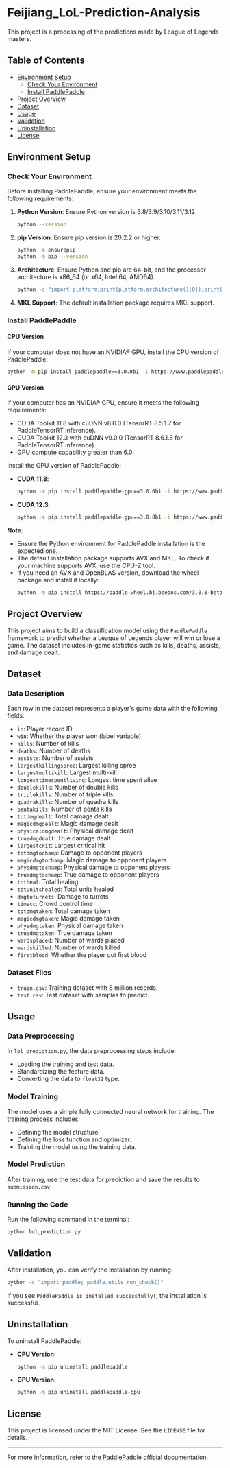 # Feijiang_LoL-Prediction-Analysis

This project is a processing of the predictions made by League of Legends masters.

## Table of Contents

- [Environment Setup](#environment-setup)
  - [Check Your Environment](#check-your-environment)
  - [Install PaddlePaddle](#install-paddlepaddle)
- [Project Overview](#project-overview)
- [Dataset](#dataset)
- [Usage](#usage)
- [Validation](#validation)
- [Uninstallation](#uninstallation)
- [License](#license)

## Environment Setup

### Check Your Environment

Before installing PaddlePaddle, ensure your environment meets the following requirements:

1. **Python Version**: Ensure Python version is 3.8/3.9/3.10/3.11/3.12.
   ```bash
   python --version
   ```

2. **pip Version**: Ensure pip version is 20.2.2 or higher.
   ```bash
   python -m ensurepip
   python -m pip --version
   ```

3. **Architecture**: Ensure Python and pip are 64-bit, and the processor architecture is x86_64 (or x64, Intel 64, AMD64).
   ```bash
   python -c "import platform;print(platform.architecture()[0]);print(platform.machine())"
   ```

4. **MKL Support**: The default installation package requires MKL support.

### Install PaddlePaddle

#### CPU Version

If your computer does not have an NVIDIA® GPU, install the CPU version of PaddlePaddle:
```bash
python -m pip install paddlepaddle==3.0.0b1 -i https://www.paddlepaddle.org.cn/packages/stable/cpu/
```

#### GPU Version

If your computer has an NVIDIA® GPU, ensure it meets the following requirements:

- CUDA Toolkit 11.8 with cuDNN v8.6.0 (TensorRT 8.5.1.7 for PaddleTensorRT inference).
- CUDA Toolkit 12.3 with cuDNN v9.0.0 (TensorRT 8.6.1.6 for PaddleTensorRT inference).
- GPU compute capability greater than 6.0.

Install the GPU version of PaddlePaddle:

- **CUDA 11.8**:
  ```bash
  python -m pip install paddlepaddle-gpu==3.0.0b1 -i https://www.paddlepaddle.org.cn/packages/stable/cu118/
  ```

- **CUDA 12.3**:
  ```bash
  python -m pip install paddlepaddle-gpu==3.0.0b1 -i https://www.paddlepaddle.org.cn/packages/stable/cu123/
  ```

**Note**:
- Ensure the Python environment for PaddlePaddle installation is the expected one.
- The default installation package supports AVX and MKL. To check if your machine supports AVX, use the CPU-Z tool.
- If you need an AVX and OpenBLAS version, download the wheel package and install it locally:
  ```bash
  python -m pip install https://paddle-wheel.bj.bcebos.com/3.0.0-beta0/windows/windows-cpu-avx-openblas-vs2017/paddlepaddle-3.0.0b1-cp38-cp38-win_amd64.whl
  ```

## Project Overview

This project aims to build a classification model using the `PaddlePaddle` framework to predict whether a League of Legends player will win or lose a game. The dataset includes in-game statistics such as kills, deaths, assists, and damage dealt.

## Dataset

### Data Description

Each row in the dataset represents a player's game data with the following fields:

- `id`: Player record ID
- `win`: Whether the player won (label variable)
- `kills`: Number of kills
- `deaths`: Number of deaths
- `assists`: Number of assists
- `largestkillingspree`: Largest killing spree
- `largestmultikill`: Largest multi-kill
- `longesttimespentliving`: Longest time spent alive
- `doublekills`: Number of double kills
- `triplekills`: Number of triple kills
- `quadrakills`: Number of quadra kills
- `pentakills`: Number of penta kills
- `totdmgdealt`: Total damage dealt
- `magicdmgdealt`: Magic damage dealt
- `physicaldmgdealt`: Physical damage dealt
- `truedmgdealt`: True damage dealt
- `largestcrit`: Largest critical hit
- `totdmgtochamp`: Damage to opponent players
- `magicdmgtochamp`: Magic damage to opponent players
- `physdmgtochamp`: Physical damage to opponent players
- `truedmgtochamp`: True damage to opponent players
- `totheal`: Total healing
- `totunitshealed`: Total units healed
- `dmgtoturrets`: Damage to turrets
- `timecc`: Crowd control time
- `totdmgtaken`: Total damage taken
- `magicdmgtaken`: Magic damage taken
- `physdmgtaken`: Physical damage taken
- `truedmgtaken`: True damage taken
- `wardsplaced`: Number of wards placed
- `wardskilled`: Number of wards killed
- `firstblood`: Whether the player got first blood

### Dataset Files

- `train.csv`: Training dataset with 8 million records.
- `test.csv`: Test dataset with samples to predict.

## Usage

### Data Preprocessing

In `lol_prediction.py`, the data preprocessing steps include:

- Loading the training and test data.
- Standardizing the feature data.
- Converting the data to `float32` type.

### Model Training

The model uses a simple fully connected neural network for training. The training process includes:

- Defining the model structure.
- Defining the loss function and optimizer.
- Training the model using the training data.

### Model Prediction

After training, use the test data for prediction and save the results to `submission.csv`.

### Running the Code

Run the following command in the terminal:
```bash
python lol_prediction.py
```

## Validation

After installation, you can verify the installation by running:
```bash
python -c "import paddle; paddle.utils.run_check()"
```
If you see `PaddlePaddle is installed successfully!`, the installation is successful.

## Uninstallation

To uninstall PaddlePaddle:

- **CPU Version**:
  ```bash
  python -m pip uninstall paddlepaddle
  ```

- **GPU Version**:
  ```bash
  python -m pip uninstall paddlepaddle-gpu
  ```

## License

This project is licensed under the MIT License. See the `LICENSE` file for details.

---

For more information, refer to the [PaddlePaddle official documentation](https://www.paddlepaddle.org.cn/).
